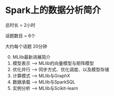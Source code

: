 # Spark上的数据分析简介

总时长 = 2小时

话题数目 = 6个

大约每个话题 20分钟

0. MLlib最新进展简介
1. 模型表示 --> MLlib的向量模型与矩阵模型
2. 优化并行 --> 同步方式、优化调度、以及模型存储
3. 计算模式 --> MLlib与GraphX
4. 数据承载 --> MLlib与SparkSQL
5. 实例分析 --> MLlib与Scikit-learn
